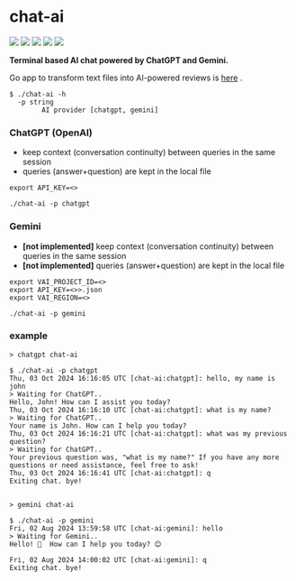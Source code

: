 # chat-ai

![](https://img.shields.io/github/stars/michalswi/chat-ai)
![](https://img.shields.io/github/issues/michalswi/chat-ai)
![](https://img.shields.io/github/forks/michalswi/chat-ai)
![](https://img.shields.io/github/last-commit/michalswi/chat-ai)
![](https://img.shields.io/github/release/michalswi/chat-ai)


**Terminal based AI chat powered by ChatGPT and Gemini.**

Go app to transform text files into AI-powered reviews is [here](https://github.com/michalswi/file-go-openai) .

```
$ ./chat-ai -h
  -p string
    	AI provider [chatgpt, gemini]
```

### ChatGPT (OpenAI)

- keep context (conversation continuity) between queries in the same session
- queries (answer+question) are kept in the local file

```
export API_KEY=<>

./chat-ai -p chatgpt
```

### Gemini

- **[not implemented]** keep context (conversation continuity) between queries in the same session
- **[not implemented]** queries (answer+question) are kept in the local file

```
export VAI_PROJECT_ID=<>
export API_KEY=<>>.json
export VAI_REGION=<>

./chat-ai -p gemini
```

### example

```
> chatgpt chat-ai

$ ./chat-ai -p chatgpt
Thu, 03 Oct 2024 16:16:05 UTC [chat-ai:chatgpt]: hello, my name is john
> Waiting for ChatGPT..
Hello, John! How can I assist you today?
Thu, 03 Oct 2024 16:16:10 UTC [chat-ai:chatgpt]: what is my name?
> Waiting for ChatGPT..
Your name is John. How can I help you today?
Thu, 03 Oct 2024 16:16:21 UTC [chat-ai:chatgpt]: what was my previous question?
> Waiting for ChatGPT..
Your previous question was, "what is my name?" If you have any more questions or need assistance, feel free to ask!
Thu, 03 Oct 2024 16:16:41 UTC [chat-ai:chatgpt]: q
Exiting chat. bye!


> gemini chat-ai

$ ./chat-ai -p gemini
Fri, 02 Aug 2024 13:59:58 UTC [chat-ai:gemini]: hello
> Waiting for Gemini..
Hello! 👋  How can I help you today? 😊

Fri, 02 Aug 2024 14:00:02 UTC [chat-ai:gemini]: q
Exiting chat. bye!
```